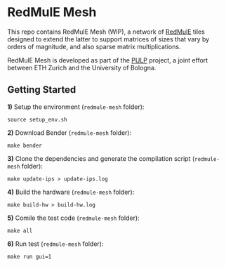 # RedMulE Mesh

This repo contains RedMulE Mesh (WIP), a network of [RedMulE](https://github.com/pulp-platform/redmule) tiles designed to extend the latter to support matrices of sizes that vary by orders of magnitude, and also sparse matrix multiplications.

RedMulE Mesh is developed as part of the [PULP](https://pulp-platform.org/) project, a joint effort between ETH Zurich and the University of Bologna.


## Getting Started
**1)** Setup the environment (`redmule-mesh` folder):
```
source setup_env.sh
```
**2)** Download Bender (`redmule-mesh` folder):
```
make bender
```
**3)** Clone the dependencies and generate the compilation script (`redmule-mesh` folder):
```
make update-ips > update-ips.log
```
**4)** Build the hardware (`redmule-mesh` folder):
```
make build-hw > build-hw.log
```
**5)** Comile the test code (`redmule-mesh` folder):
```
make all
```
**6)** Run test (`redmule-mesh` folder):
```
make run gui=1
```
